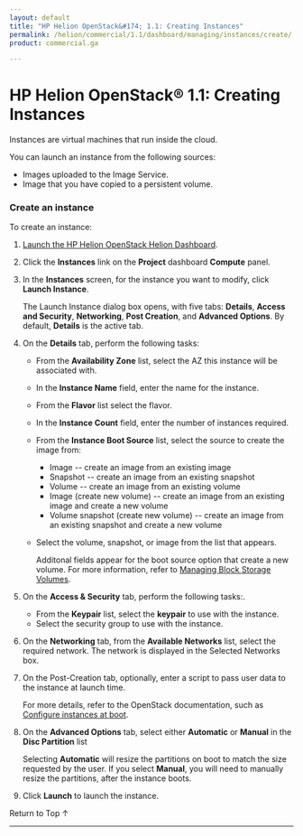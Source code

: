 ```yaml
---
layout: default
title: "HP Helion OpenStack&#174; 1.1: Creating Instances"
permalink: /helion/commercial/1.1/dashboard/managing/instances/create/
product: commercial.ga

---
```

<!--PUBLISHED-->

<script>

function PageRefresh {
onLoad="window.refresh"
}

PageRefresh();

</script>

<!--
<p style="font-size: small;"> <a href="/helion/commercial/1.1/ga1/install/">&#9664; PREV</a> | <a href="/helion/commercial/1.1/ga1/install-overview/">&#9650; UP</a> | <a href="/helion/commercial/1.1/ga1/">NEXT &#9654;</a></p> 
-->

# HP Helion OpenStack&#174; 1.1: Creating Instances

Instances are virtual machines that run inside the cloud.

You can launch an instance from the following sources:

* Images uploaded to the Image Service.
* Image that you have copied to a persistent volume.

### Create an instance ###

To create an instance:

1. [Launch the HP Helion OpenStack Helion Dashboard](/helion/openstack/1.1/dashboard/login/).

2. Click the **Instances** link on the **Project** dashboard **Compute** panel.

3. In the **Instances** screen, for the instance you want to modify, click **Launch Instance**.

	The Launch Instance dialog box opens, with five tabs: **Details**, **Access and Security**, **Networking**, **Post Creation**, and **Advanced Options**. By default, **Details** is the active tab.

4. On the **Details** tab, perform the following tasks:

	* From the **Availability Zone** list, select the AZ this instance will be associated with.
	* In the **Instance Name** field, enter the name for the instance.
	* From the **Flavor** list select the flavor.
	* In the **Instance Count** field, enter the number of instances required.
	* From the **Instance Boot Source** list, select the source to create the image from:

		* Image -- create an image from an existing image
		* Snapshot -- create an image from an existing snapshot
		* Volume -- create an image from an existing volume
		* Image (create new volume) -- create an image from an existing image and create a new volume
		* Volume snapshot (create new volume) -- create an image from an existing snapshot and create a new volume

	* Select the volume, snapshot, or image from the list that appears.

		Additonal fields appear for the boot source option that create a new volume. For more information, refer to [Managing Block Storage Volumes](/helion/commercial/1.1/dashboard/managing/volumes/).
5. On the **Access &amp; Security** tab, perform the following tasks:.

	* From the **Keypair** list, select the **keypair** to use with the instance.
	* Select the security group to use with the instance.

6. On the **Networking** tab, from the **Available Networks** list, select the required network. The network is displayed in the Selected Networks box.

7. On the Post-Creation tab, optionally, enter a script to pass user data to the instance at launch time. 

	For more details, refer to the OpenStack documentation, such as <a href="http://docs.openstack.org/user-guide/content/user-data.html">Configure instances at boot</a>.

8. On the **Advanced Options** tab, select either **Automatic** or **Manual** in the **Disc Partition** list  

	Selecting **Automatic** will resize the partitions on boot to match the size requested by the user. If you select **Manual**, you will need to manually resize the partitions, after the instance boots.

9. Click **Launch** to launch the instance.

<a href="#top" style="padding:14px 0px 14px 0px; text-decoration: none;"> Return to Top &#8593; </a>


----
